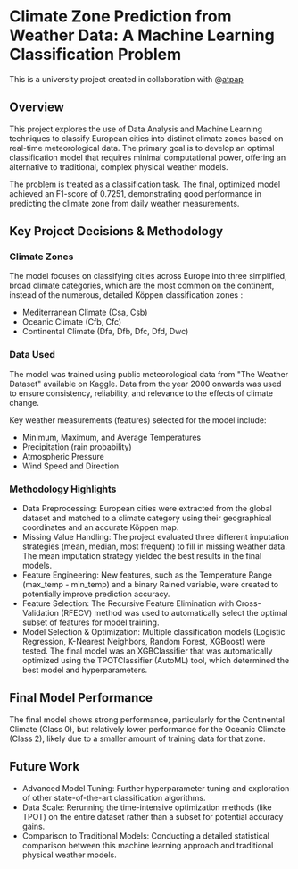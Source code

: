 # Climate Zone Prediction from Weather Data: A Machine Learning Classification Problem
This is a university project created in collaboration with @[atpap](https://github.com/atpap)

## Overview
This project explores the use of Data Analysis and Machine Learning techniques to classify European cities into distinct climate zones based on real-time meteorological data. The primary goal is to develop an optimal classification model that requires minimal computational power, offering an alternative to traditional, complex physical weather models.

The problem is treated as a classification task. The final, optimized model achieved an F1-score of 0.7251, demonstrating good performance in predicting the climate zone from daily weather measurements.

## Key Project Decisions & Methodology
### Climate Zones
The model focuses on classifying cities across Europe into three simplified, broad climate categories, which are the most common on the continent, instead of the numerous, detailed Köppen classification zones :
- Mediterranean Climate (Csa, Csb)
- Oceanic Climate (Cfb, Cfc)
- Continental Climate (Dfa, Dfb, Dfc, Dfd, Dwc)

### Data Used
The model was trained using public meteorological data from "The Weather Dataset" available on Kaggle. Data from the year 2000 onwards was used to ensure consistency, reliability, and relevance to the effects of climate change.

Key weather measurements (features) selected for the model include:
- Minimum, Maximum, and Average Temperatures
- Precipitation (rain probability)
- Atmospheric Pressure
- Wind Speed and Direction

### Methodology Highlights
- Data Preprocessing: European cities were extracted from the global dataset and matched to a climate category using their geographical coordinates and an accurate Köppen map.
- Missing Value Handling: The project evaluated three different imputation strategies (mean, median, most frequent) to fill in missing weather data. The mean imputation strategy yielded the best results in the final models.
- Feature Engineering: New features, such as the Temperature Range (max_temp - min_temp) and a binary Rained variable, were created to potentially improve prediction accuracy.
- Feature Selection: The Recursive Feature Elimination with Cross-Validation (RFECV) method was used to automatically select the optimal subset of features for model training.
- Model Selection & Optimization: Multiple classification models (Logistic Regression, K-Nearest Neighbors, Random Forest, XGBoost) were tested. The final model was an XGBClassifier that was automatically optimized using the TPOTClassifier (AutoML) tool, which determined the best model and hyperparameters.

## Final Model Performance
The final model shows strong performance, particularly for the Continental Climate (Class 0), but relatively lower performance for the Oceanic Climate (Class 2), likely due to a smaller amount of training data for that zone.

## Future Work
- Advanced Model Tuning: Further hyperparameter tuning and exploration of other state-of-the-art classification algorithms.
- Data Scale: Rerunning the time-intensive optimization methods (like TPOT) on the entire dataset rather than a subset for potential accuracy gains.
- Comparison to Traditional Models: Conducting a detailed statistical comparison between this machine learning approach and traditional physical weather models.

